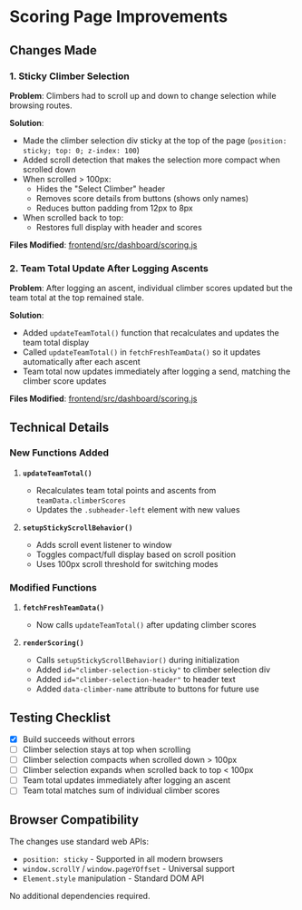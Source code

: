 # Scoring Page Improvements

## Changes Made

### 1. Sticky Climber Selection
**Problem**: Climbers had to scroll up and down to change selection while browsing routes.

**Solution**:
- Made the climber selection div sticky at the top of the page (`position: sticky; top: 0; z-index: 100`)
- Added scroll detection that makes the selection more compact when scrolled down
- When scrolled > 100px:
  - Hides the "Select Climber" header
  - Removes score details from buttons (shows only names)
  - Reduces button padding from 12px to 8px
- When scrolled back to top:
  - Restores full display with header and scores

**Files Modified**: [frontend/src/dashboard/scoring.js](frontend/src/dashboard/scoring.js)

### 2. Team Total Update After Logging Ascents
**Problem**: After logging an ascent, individual climber scores updated but the team total at the top remained stale.

**Solution**:
- Added `updateTeamTotal()` function that recalculates and updates the team total display
- Called `updateTeamTotal()` in `fetchFreshTeamData()` so it updates automatically after each ascent
- Team total now updates immediately after logging a send, matching the climber score updates

**Files Modified**: [frontend/src/dashboard/scoring.js](frontend/src/dashboard/scoring.js)

## Technical Details

### New Functions Added

1. **`updateTeamTotal()`**
   - Recalculates team total points and ascents from `teamData.climberScores`
   - Updates the `.subheader-left` element with new values

2. **`setupStickyScrollBehavior()`**
   - Adds scroll event listener to window
   - Toggles compact/full display based on scroll position
   - Uses 100px scroll threshold for switching modes

### Modified Functions

1. **`fetchFreshTeamData()`**
   - Now calls `updateTeamTotal()` after updating climber scores

2. **`renderScoring()`**
   - Calls `setupStickyScrollBehavior()` during initialization
   - Added `id="climber-selection-sticky"` to climber selection div
   - Added `id="climber-selection-header"` to header text
   - Added `data-climber-name` attribute to buttons for future use

## Testing Checklist

- [x] Build succeeds without errors
- [ ] Climber selection stays at top when scrolling
- [ ] Climber selection compacts when scrolled down > 100px
- [ ] Climber selection expands when scrolled back to top < 100px
- [ ] Team total updates immediately after logging an ascent
- [ ] Team total matches sum of individual climber scores

## Browser Compatibility

The changes use standard web APIs:
- `position: sticky` - Supported in all modern browsers
- `window.scrollY` / `window.pageYOffset` - Universal support
- `Element.style` manipulation - Standard DOM API

No additional dependencies required.
